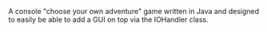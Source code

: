 A console "choose your own adventure" game written in Java and designed to easily be able to add a GUI on top via the IOHandler class.
